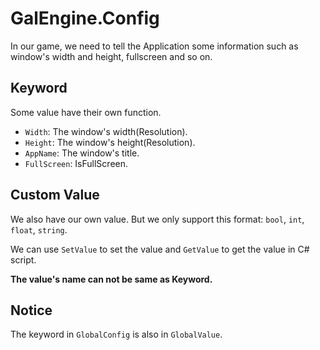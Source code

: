 # GalEngine.Config

In our game, we need to tell the Application some information such as window's width and height, fullscreen and so on.

## Keyword

Some value have their own function.

- `Width`: The window's width(Resolution).
- `Height`: The window's height(Resolution).
- `AppName`: The window's title.
- `FullScreen`: IsFullScreen.

## Custom Value

We also have our own value.
But we only support this format: `bool`, `int`, `float`, `string`.

We can use `SetValue` to set the value and `GetValue` to get the value in C# script.

**The value's name can not be same as Keyword.** 

## Notice

The keyword in `GlobalConfig` is also in `GlobalValue`.